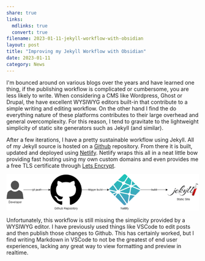 ```yaml
---
share: true
links:
  mdlinks: true
  convert: true
filename: 2023-01-11-jekyll-workflow-with-obsidian
layout: post
title: "Improving my Jekyll Workflow with Obsidian"
date: 2023-01-11
category: News
---
```


I'm bounced around on various blogs over the years and have learned one thing, if the publishing workflow is complicated or cumbersome, you are less likely to write.  When considering a CMS like Wordpress, Ghost or Drupal, the have excellent WYSIWYG editors built-in that contribute to a simple writing and editing workflow. On the other hand I find the do everything nature of these platforms contributes to their large overhead and general overcomplexity. For this reason, I tend to gravitate to the lightweight simplicity of static site generators such as Jekyll (and similar).  

After a few iterations, I have a pretty sustainable workflow using Jekyll. All of my Jekyll source is hosted on a [Github](https://github.com/acavella/cavella.com) repository. From there it is built, updated and deployed using [Netlify](https://netlify.com). Netlify wraps this all in a neat little bow providing fast hosting using my own custom domains and even provides me a free TLS certificate through [Lets Encrypt](https://letsencrypt.org). 

![jekyll-workflow.drawio.png](..//assets/images/jekyll-workflow.drawio.png)

Unfortunately, this workflow is still missing the simplicity provided by a WYSIWYG editor. I have previously used things like VSCode to edit posts and then publish those changes to Github.  This has certainly worked, but I find writing Markdown in VSCode to not be the greatest of end user experiences, lacking any great way to view formatting and preview in realtime. 